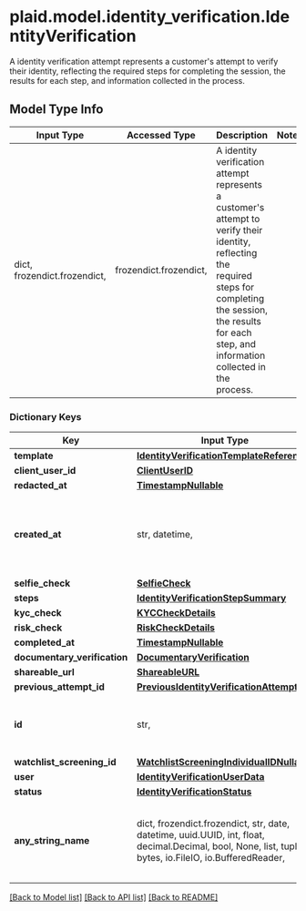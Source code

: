 # plaid.model.identity_verification.IdentityVerification

A identity verification attempt represents a customer's attempt to verify their identity, reflecting the required steps for completing the session, the results for each step, and information collected in the process.

## Model Type Info
Input Type | Accessed Type | Description | Notes
------------ | ------------- | ------------- | -------------
dict, frozendict.frozendict,  | frozendict.frozendict,  | A identity verification attempt represents a customer&#x27;s attempt to verify their identity, reflecting the required steps for completing the session, the results for each step, and information collected in the process. | 

### Dictionary Keys
Key | Input Type | Accessed Type | Description | Notes
------------ | ------------- | ------------- | ------------- | -------------
**template** | [**IdentityVerificationTemplateReference**](IdentityVerificationTemplateReference.md) | [**IdentityVerificationTemplateReference**](IdentityVerificationTemplateReference.md) |  | 
**client_user_id** | [**ClientUserID**](ClientUserID.md) | [**ClientUserID**](ClientUserID.md) |  | 
**redacted_at** | [**TimestampNullable**](TimestampNullable.md) | [**TimestampNullable**](TimestampNullable.md) |  | 
**created_at** | str, datetime,  | str,  | An ISO8601 formatted timestamp. | value must conform to RFC-3339 date-time
**selfie_check** | [**SelfieCheck**](SelfieCheck.md) | [**SelfieCheck**](SelfieCheck.md) |  | 
**steps** | [**IdentityVerificationStepSummary**](IdentityVerificationStepSummary.md) | [**IdentityVerificationStepSummary**](IdentityVerificationStepSummary.md) |  | 
**kyc_check** | [**KYCCheckDetails**](KYCCheckDetails.md) | [**KYCCheckDetails**](KYCCheckDetails.md) |  | 
**risk_check** | [**RiskCheckDetails**](RiskCheckDetails.md) | [**RiskCheckDetails**](RiskCheckDetails.md) |  | 
**completed_at** | [**TimestampNullable**](TimestampNullable.md) | [**TimestampNullable**](TimestampNullable.md) |  | 
**documentary_verification** | [**DocumentaryVerification**](DocumentaryVerification.md) | [**DocumentaryVerification**](DocumentaryVerification.md) |  | 
**shareable_url** | [**ShareableURL**](ShareableURL.md) | [**ShareableURL**](ShareableURL.md) |  | 
**previous_attempt_id** | [**PreviousIdentityVerificationAttemptID**](PreviousIdentityVerificationAttemptID.md) | [**PreviousIdentityVerificationAttemptID**](PreviousIdentityVerificationAttemptID.md) |  | 
**id** | str,  | str,  | ID of the associated Identity Verification attempt. | 
**watchlist_screening_id** | [**WatchlistScreeningIndividualIDNullable**](WatchlistScreeningIndividualIDNullable.md) | [**WatchlistScreeningIndividualIDNullable**](WatchlistScreeningIndividualIDNullable.md) |  | 
**user** | [**IdentityVerificationUserData**](IdentityVerificationUserData.md) | [**IdentityVerificationUserData**](IdentityVerificationUserData.md) |  | 
**status** | [**IdentityVerificationStatus**](IdentityVerificationStatus.md) | [**IdentityVerificationStatus**](IdentityVerificationStatus.md) |  | 
**any_string_name** | dict, frozendict.frozendict, str, date, datetime, uuid.UUID, int, float, decimal.Decimal, bool, None, list, tuple, bytes, io.FileIO, io.BufferedReader,  | frozendict.frozendict, str, decimal.Decimal, BoolClass, NoneClass, tuple, bytes, FileIO | any string name can be used but the value must be the correct type | [optional]

[[Back to Model list]](../../README.md#documentation-for-models) [[Back to API list]](../../README.md#documentation-for-api-endpoints) [[Back to README]](../../README.md)

